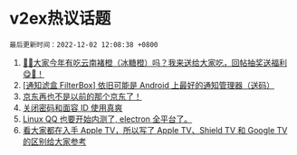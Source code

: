 # v2ex热议话题

`最后更新时间：2022-12-02 12:08:38 +0800`

1. [🍊🍊大家今年有吃云南褚橙（冰糖橙）吗？我来送给大家吃，回帖抽奖送福利😋🧺！](https://www.v2ex.com/t/899506)
1. [[通知滤盒 FilterBox] 依旧可能是 Android 上最好的通知管理器（送码）](https://www.v2ex.com/t/899452)
1. [京东再也不是以前的那个京东了！](https://www.v2ex.com/t/899515)
1. [关闭密码和面容 ID 使用真爽](https://www.v2ex.com/t/899311)
1. [Linux QQ 也要开始内测了, electron 全平台了。](https://www.v2ex.com/t/899343)
1. [看大家都在入手 Apple TV，所以写了 Apple TV、Shield TV 和 Google TV 的区别给大家参考](https://www.v2ex.com/t/899399)

